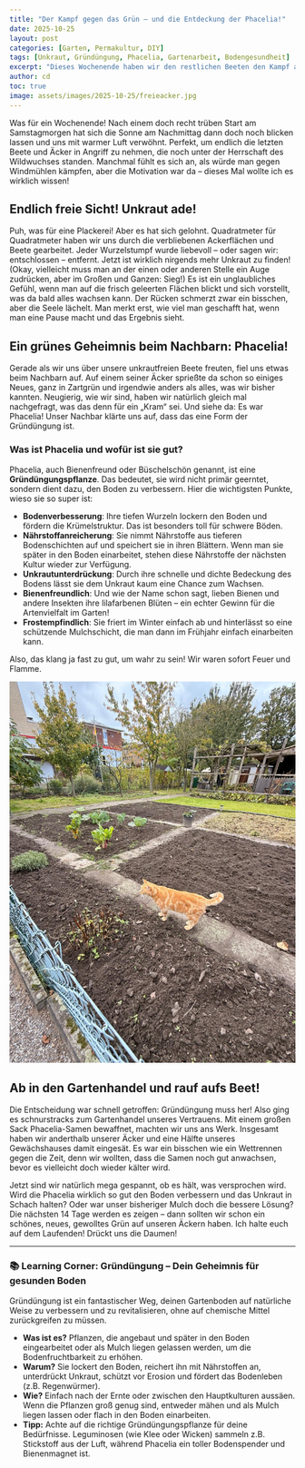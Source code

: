 ```yaml
---
title: "Der Kampf gegen das Grün – und die Entdeckung der Phacelia!"
date: 2025-10-25
layout: post
categories: [Garten, Permakultur, DIY]
tags: [Unkraut, Gründüngung, Phacelia, Gartenarbeit, Bodengesundheit]
excerpt: "Dieses Wochenende haben wir den restlichen Beeten den Kampf angesagt, das Unkraut erfolgreich vertrieben und eine spannende neue Entdeckung gemacht: Gründüngung mit Phacelia! Mal sehen, ob der Boden es uns dankt."
author: cd
toc: true
image: assets/images/2025-10-25/freieacker.jpg
---
```


Was für ein Wochenende! Nach einem doch recht trüben Start am Samstagmorgen hat sich die Sonne am Nachmittag dann doch noch blicken lassen und uns mit warmer Luft verwöhnt. Perfekt, um endlich die letzten Beete und Äcker in Angriff zu nehmen, die noch unter der Herrschaft des Wildwuchses standen. Manchmal fühlt es sich an, als würde man gegen Windmühlen kämpfen, aber die Motivation war da – dieses Mal wollte ich es wirklich wissen!

## Endlich freie Sicht! Unkraut ade!

Puh, was für eine Plackerei! Aber es hat sich gelohnt. Quadratmeter für Quadratmeter haben wir uns durch die verbliebenen Ackerflächen und Beete gearbeitet. Jeder Wurzelstumpf wurde liebevoll – oder sagen wir: entschlossen – entfernt. Jetzt ist wirklich nirgends mehr Unkraut zu finden! (Okay, vielleicht muss man an der einen oder anderen Stelle ein Auge zudrücken, aber im Großen und Ganzen: Sieg!) Es ist ein unglaubliches Gefühl, wenn man auf die frisch geleerten Flächen blickt und sich vorstellt, was da bald alles wachsen kann. Der Rücken schmerzt zwar ein bisschen, aber die Seele lächelt. Man merkt erst, wie viel man geschafft hat, wenn man eine Pause macht und das Ergebnis sieht.

## Ein grünes Geheimnis beim Nachbarn: Phacelia!

Gerade als wir uns über unsere unkrautfreien Beete freuten, fiel uns etwas beim Nachbarn auf. Auf einem seiner Äcker sprießte da schon so einiges Neues, ganz in Zartgrün und irgendwie anders als alles, was wir bisher kannten. Neugierig, wie wir sind, haben wir natürlich gleich mal nachgefragt, was das denn für ein „Kram“ sei. Und siehe da: Es war Phacelia! Unser Nachbar klärte uns auf, dass das eine Form der Gründüngung ist.

### Was ist Phacelia und wofür ist sie gut?

Phacelia, auch Bienenfreund oder Büschelschön genannt, ist eine **Gründüngungspflanze**. Das bedeutet, sie wird nicht primär geerntet, sondern dient dazu, den Boden zu verbessern. Hier die wichtigsten Punkte, wieso sie so super ist:

*   **Bodenverbesserung**: Ihre tiefen Wurzeln lockern den Boden und fördern die Krümelstruktur. Das ist besonders toll für schwere Böden.
*   **Nährstoffanreicherung**: Sie nimmt Nährstoffe aus tieferen Bodenschichten auf und speichert sie in ihren Blättern. Wenn man sie später in den Boden einarbeitet, stehen diese Nährstoffe der nächsten Kultur wieder zur Verfügung.
*   **Unkrautunterdrückung**: Durch ihre schnelle und dichte Bedeckung des Bodens lässt sie dem Unkraut kaum eine Chance zum Wachsen.
*   **Bienenfreundlich**: Und wie der Name schon sagt, lieben Bienen und andere Insekten ihre lilafarbenen Blüten – ein echter Gewinn für die Artenvielfalt im Garten!
*   **Frostempfindlich**: Sie friert im Winter einfach ab und hinterlässt so eine schützende Mulchschicht, die man dann im Frühjahr einfach einarbeiten kann.

Also, das klang ja fast zu gut, um wahr zu sein! Wir waren sofort Feuer und Flamme.

![Phacelia auf dem Feld](/assets/images/2025-10-25/freieacker.jpg)

## Ab in den Gartenhandel und rauf aufs Beet!

Die Entscheidung war schnell getroffen: Gründüngung muss her! Also ging es schnurstracks zum Gartenhandel unseres Vertrauens. Mit einem großen Sack Phacelia-Samen bewaffnet, machten wir uns ans Werk. Insgesamt haben wir anderthalb unserer Äcker und eine Hälfte unseres Gewächshauses damit eingesät. Es war ein bisschen wie ein Wettrennen gegen die Zeit, denn wir wollten, dass die Samen noch gut anwachsen, bevor es vielleicht doch wieder kälter wird.

Jetzt sind wir natürlich mega gespannt, ob es hält, was versprochen wird. Wird die Phacelia wirklich so gut den Boden verbessern und das Unkraut in Schach halten? Oder war unser bisheriger Mulch doch die bessere Lösung? Die nächsten 14 Tage werden es zeigen – dann sollten wir schon ein schönes, neues, gewolltes Grün auf unseren Äckern haben. Ich halte euch auf dem Laufenden! Drückt uns die Daumen!

---

### 📚 Learning Corner: Gründüngung – Dein Geheimnis für gesunden Boden

Gründüngung ist ein fantastischer Weg, deinen Gartenboden auf natürliche Weise zu verbessern und zu revitalisieren, ohne auf chemische Mittel zurückgreifen zu müssen.

*   **Was ist es?** Pflanzen, die angebaut und später in den Boden eingearbeitet oder als Mulch liegen gelassen werden, um die Bodenfruchtbarkeit zu erhöhen.
*   **Warum?** Sie lockert den Boden, reichert ihn mit Nährstoffen an, unterdrückt Unkraut, schützt vor Erosion und fördert das Bodenleben (z.B. Regenwürmer).
*   **Wie?** Einfach nach der Ernte oder zwischen den Hauptkulturen aussäen. Wenn die Pflanzen groß genug sind, entweder mähen und als Mulch liegen lassen oder flach in den Boden einarbeiten.
*   **Tipp:** Achte auf die richtige Gründüngungspflanze für deine Bedürfnisse. Leguminosen (wie Klee oder Wicken) sammeln z.B. Stickstoff aus der Luft, während Phacelia ein toller Bodenspender und Bienenmagnet ist.
